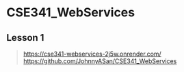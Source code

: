 # CSE341_WebServices

## Lesson 1
>
> <https://cse341-webservices-2j5w.onrender.com/>
> <https://github.com/JohnnyASan/CSE341_WebServices>